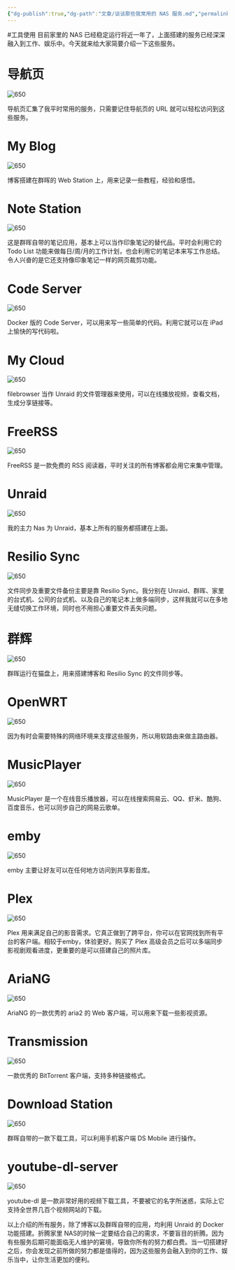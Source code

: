 ```yaml
---
{"dg-publish":true,"dg-path":"文章/谈谈那些我常用的 NAS 服务.md","permalink":"/文章/谈谈那些我常用的 NAS 服务/","noteIcon":"","created":"","updated":""}
---
```


#工具使用
目前家里的 NAS 已经稳定运行将近一年了，上面搭建的服务已经深深融入到工作、娱乐中。今天就来给大家简要介绍一下这些服务。

# 导航页

![650](/img/user/0.Asset/resource/20230908161735.png)

导航页汇集了我平时常用的服务，只需要记住导航页的 URL 就可以轻松访问到这些服务。

# My Blog

![650](/img/user/0.Asset/resource/20230908161838.png)

博客搭建在群晖的 Web Station 上，用来记录一些教程，经验和感悟。

# Note Station

![650](/img/user/0.Asset/resource/20230908161920.png)

这是群晖自带的笔记应用，基本上可以当作印象笔记的替代品。平时会利用它的 Todo List 功能来做每日/周/月的工作计划，也会利用它的笔记本来写工作总结。令人兴奋的是它还支持像印象笔记一样的网页裁剪功能。

# Code Server

![650](/img/user/0.Asset/resource/20230908162003.png)

Docker 版的 Code Server，可以用来写一些简单的代码。利用它就可以在 iPad上愉快的写代码啦。

# My Cloud

![650](/img/user/0.Asset/resource/20230908162044.png)

filebrowser 当作 Unraid 的文件管理器来使用，可以在线播放视频，查看文档，生成分享链接等。

# FreeRSS

![650](/img/user/0.Asset/resource/20230908162122.png)

FreeRSS 是一款免费的 RSS 阅读器，平时关注的所有博客都会用它来集中管理。

# Unraid

![650](/img/user/0.Asset/resource/20230908162202.png)

我的主力 Nas 为 Unraid，基本上所有的服务都搭建在上面。

# Resilio Sync

![650](/img/user/0.Asset/resource/20230908162240.png)

文件同步及重要文件备份主要是靠 Resilio Sync。我分别在 Unraid、群晖、家里的台式机、公司的台式机、以及自己的笔记本上做多端同步，这样我就可以在多地无缝切换工作环境，同时也不用担心重要文件丢失问题。

# 群辉

![650](/img/user/0.Asset/resource/20230908162310.png)

群晖运行在猫盘上，用来搭建博客和 Resilio Sync 的文件同步等。

# OpenWRT

![650](/img/user/0.Asset/resource/20230908162340.png)

因为有时会需要特殊的网络环境来支撑这些服务，所以用软路由来做主路由器。

# MusicPlayer

![650](/img/user/0.Asset/resource/20230908162419.png)

MusicPlayer 是一个在线音乐播放器，可以在线搜索网易云、QQ、虾米、酷狗、百度音乐，也可以同步自己的网易云歌单。

# emby

![650](/img/user/0.Asset/resource/20230908162530.png)

emby 主要让好友可以在任何地方访问到共享影音库。

# Plex

![650](/img/user/0.Asset/resource/20230908162617.png)

Plex 用来满足自己的影音需求。它真正做到了跨平台，你可以在官网找到所有平台的客户端。相较于emby，体验更好。购买了 Plex 高级会员之后可以多端同步影视剧观看进度，更重要的是可以搭建自己的照片库。

# AriaNG

![650](/img/user/0.Asset/resource/20230908162701.png)

AriaNG 的一款优秀的 aria2 的 Web 客户端，可以用来下载一些影视资源。

# Transmission

![650](/img/user/0.Asset/resource/20230908162826.png)

一款优秀的 BitTorrent 客户端，支持多种链接格式。

# Download Station

![650](/img/user/0.Asset/resource/20230908162908.png)

群晖自带的一款下载工具，可以利用手机客户端 DS Mobile 进行操作。

# youtube-dl-server

![650](/img/user/0.Asset/resource/20230908162956.png)

youtube-dl 是一款非常好用的视频下载工具，不要被它的名字所迷惑，实际上它支持全世界几百个视频网站的下载。

以上介绍的所有服务，除了博客以及群晖自带的应用，均利用 Unraid 的 Docker 功能搭建。折腾家里 NAS的时候一定要结合自己的需求，不要盲目的折腾。因为有些服务后期可能面临无人维护的窘境，导致你所有的努力都白费。当一切搭建好之后，你会发现之前所做的努力都是值得的，因为这些服务会融入到你的工作、娱乐当中，让你生活更加的便利。
